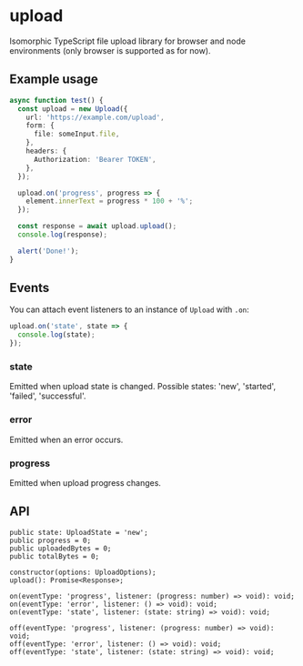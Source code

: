 # upload

Isomorphic TypeScript file upload library for browser and node environments (only browser is supported as for now).

## Example usage

```ts
async function test() {
  const upload = new Upload({
    url: 'https://example.com/upload',
    form: {
      file: someInput.file,
    },
    headers: {
      Authorization: 'Bearer TOKEN',
    },
  });

  upload.on('progress', progress => {
    element.innerText = progress * 100 + '%';
  });

  const response = await upload.upload();
  console.log(response);

  alert('Done!');
}
```

## Events

You can attach event listeners to an instance of `Upload` with `.on`:

```ts
upload.on('state', state => {
  console.log(state);
});
```

### state

Emitted when upload state is changed. Possible states: 'new', 'started', 'failed', 'successful'.

### error

Emitted when an error occurs.

### progress

Emitted when upload progress changes.

## API

```
public state: UploadState = 'new';
public progress = 0;
public uploadedBytes = 0;
public totalBytes = 0;

constructor(options: UploadOptions);
upload(): Promise<Response>;

on(eventType: 'progress', listener: (progress: number) => void): void;
on(eventType: 'error', listener: () => void): void;
on(eventType: 'state', listener: (state: string) => void): void;

off(eventType: 'progress', listener: (progress: number) => void): void;
off(eventType: 'error', listener: () => void): void;
off(eventType: 'state', listener: (state: string) => void): void;
```
